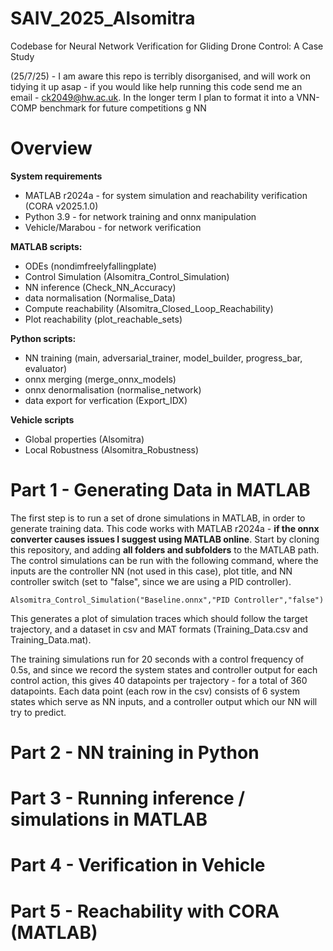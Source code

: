 # SAIV_2025_Alsomitra
Codebase for Neural Network Verification for Gliding Drone Control: A Case Study

(25/7/25) - I am aware this repo is terribly disorganised, and will work on tidying it up asap - if you would like help running this code send me an email - ck2049@hw.ac.uk. In the longer term I plan to format it into a VNN-COMP benchmark for future competitions
g NN
# Overview
**System requirements**
- MATLAB r2024a - for system simulation and reachability verification (CORA v2025.1.0)
- Python 3.9 - for network training and onnx manipulation
- Vehicle/Marabou - for network verification

**MATLAB scripts:**
- ODEs (nondimfreelyfallingplate)
- Control Simulation (Alsomitra_Control_Simulation)
- NN inference (Check_NN_Accuracy)
- data normalisation (Normalise_Data)
- Compute reachability (Alsomitra_Closed_Loop_Reachability)
- Plot reachability (plot_reachable_sets)

**Python scripts:**
- NN training (main, adversarial_trainer, model_builder, progress_bar, evaluator)
- onnx merging (merge_onnx_models)
- onnx denormalisation (normalise_network)
- data export for verfication (Export_IDX)

**Vehicle scripts**
- Global properties (Alsomitra)
- Local Robustness (Alsomitra_Robustness)

# Part 1 - Generating Data in MATLAB

The first step is to run a set of drone simulations in MATLAB, in order to generate training data. This code works with MATLAB r2024a - **if the onnx converter causes issues I suggest using MATLAB online**. Start by cloning this repository, and adding **all folders and subfolders** to the MATLAB path. The control simulations can be run with the following command, where the inputs are the controller NN (not used in this case), plot title, and NN controller switch (set to "false", since we are using a PID controller).

```
Alsomitra_Control_Simulation("Baseline.onnx","PID Controller","false")
```

This generates a plot of simulation traces which should follow the target trajectory, and a dataset in csv and MAT formats (Training_Data.csv and Training_Data.mat).

The training simulations run for 20 seconds with a control frequency of 0.5s, and since we record the system states and controller output for each control action, this gives 40 datapoints per trajectory - for a total of 360 datapoints. Each data point (each row in the csv) consists of 6 system states which serve as NN inputs, and a controller output which our NN will try to predict.

# Part 2 - NN training in Python

# Part 3 - Running inference / simulations in MATLAB

# Part 4 - Verification in Vehicle

# Part 5 - Reachability with CORA (MATLAB)
